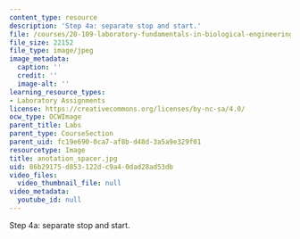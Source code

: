 ```yaml
---
content_type: resource
description: 'Step 4a: separate stop and start.'
file: /courses/20-109-laboratory-fundamentals-in-biological-engineering-fall-2007/86b29175d853122dc9a40dad28ad53db_anotation_spacer.jpg
file_size: 22152
file_type: image/jpeg
image_metadata:
  caption: ''
  credit: ''
  image-alt: ''
learning_resource_types:
- Laboratory Assignments
license: https://creativecommons.org/licenses/by-nc-sa/4.0/
ocw_type: OCWImage
parent_title: Labs
parent_type: CourseSection
parent_uid: fc19e690-0ca7-af8b-d48d-3a5a9e329f01
resourcetype: Image
title: anotation_spacer.jpg
uid: 86b29175-d853-122d-c9a4-0dad28ad53db
video_files:
  video_thumbnail_file: null
video_metadata:
  youtube_id: null
---
```

Step 4a: separate stop and start.